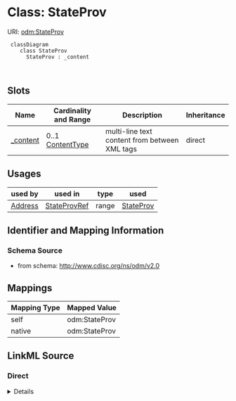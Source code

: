 # Class: StateProv



URI: [odm:StateProv](http://www.cdisc.org/ns/odm/v2.0/StateProv)



```mermaid
 classDiagram
    class StateProv
      StateProv : _content
        
      
```




<!-- no inheritance hierarchy -->


## Slots

| Name | Cardinality and Range | Description | Inheritance |
| ---  | --- | --- | --- |
| [_content](_content.md) | 0..1 <br/> [ContentType](ContentType.md) | multi-line text content from between XML tags | direct |





## Usages

| used by | used in | type | used |
| ---  | --- | --- | --- |
| [Address](Address.md) | [StateProvRef](StateProvRef.md) | range | [StateProv](StateProv.md) |






## Identifier and Mapping Information







### Schema Source


* from schema: http://www.cdisc.org/ns/odm/v2.0





## Mappings

| Mapping Type | Mapped Value |
| ---  | ---  |
| self | odm:StateProv |
| native | odm:StateProv |





## LinkML Source

<!-- TODO: investigate https://stackoverflow.com/questions/37606292/how-to-create-tabbed-code-blocks-in-mkdocs-or-sphinx -->

### Direct

<details>
```yaml
name: StateProv
from_schema: http://www.cdisc.org/ns/odm/v2.0
slots:
- _content
slot_usage:
  range:
    name: range
    id_prefixes:
    - text
class_uri: odm:StateProv

```
</details>

### Induced

<details>
```yaml
name: StateProv
from_schema: http://www.cdisc.org/ns/odm/v2.0
slot_usage:
  range:
    name: range
    id_prefixes:
    - text
attributes:
  name: _content
  description: multi-line text content from between XML tags
  from_schema: http://www.cdisc.org/ns/odm/v2.0
  rank: 1000
  alias: _content
  owner: StateProv
  domain_of:
  - CheckValue
  - Code
  - WorkflowEnd
  - UserName
  - Prefix
  - Suffix
  - FullName
  - GivenName
  - FamilyName
  - StreetName
  - HouseNumber
  - City
  - StateProv
  - Country
  - PostalCode
  - OtherText
  - Meaning
  - LegalReason
  - DateTimeStamp
  - ReasonForChange
  - SourceID
  - FlagValue
  - FlagType
  - Value
  - TranslatedText
  range: _contentType
class_uri: odm:StateProv

```
</details>